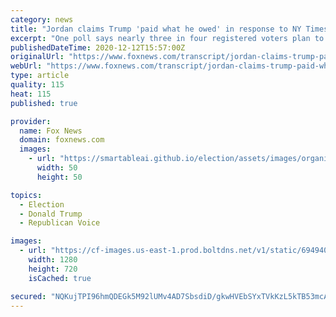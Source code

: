 ```yaml
---
category: news
title: "Jordan claims Trump 'paid what he owed' in response to NY Times report"
excerpt: "One poll says nearly three in four registered voters plan to tune in to see President Trump face off against Democratic nominee Joe Biden tonight.  MACCALLUM: Fireworks are anticipated as theshowdown comes against a tense backdrop in thenation."
publishedDateTime: 2020-12-12T15:57:00Z
originalUrl: "https://www.foxnews.com/transcript/jordan-claims-trump-paid-what-he-owed-in-response-to-ny-times-report"
webUrl: "https://www.foxnews.com/transcript/jordan-claims-trump-paid-what-he-owed-in-response-to-ny-times-report"
type: article
quality: 115
heat: 115
published: true

provider:
  name: Fox News
  domain: foxnews.com
  images:
    - url: "https://smartableai.github.io/election/assets/images/organizations/foxnews.com-50x50.jpg"
      width: 50
      height: 50

topics:
  - Election
  - Donald Trump
  - Republican Voice

images:
  - url: "https://cf-images.us-east-1.prod.boltdns.net/v1/static/694940094001/8241411b-5bcb-46d6-bbe8-f51124ee7cda/a39ee341-3490-443f-bbbe-b3badea4f82c/1280x720/match/image.jpg"
    width: 1280
    height: 720
    isCached: true

secured: "NQKujTPI96hmQDEGk5M92lUMv4AD7SbsdiD/gkwHVEbSYxTVkKzL5kTB53mcAcHr6FufRV76vNZFqFbhXpYbGdddYFYI/oMlrWgRs6JrsHALX8kJQkVPs4eoy+uhOUWYjXngjSJ5Q+aQCoNEC5ZQXDK70AvWVTkeQaKLQqvCaS/oFiAKTYT4Y0QcIZDTq54rex6Dwop0zcLF8bp2rBMPknwBuUvAs/NuB3Qh/AHYpNtBZ5cMX9DSJreZxzoKmulTsR8bi1CjwY2/ULx1y02VxZWCcVmOUePy/O+c8UQxlZOVW7h+2VLnHWNY4pX2d9RxmPGgE3H6rlkWfaVjah6rh6oTYkWNCzxtEPAmDcu5DUI=;or5fX5ljr3pvL46wuVFa3A=="
---
```


